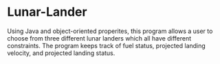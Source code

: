 # Lunar-Lander

Using Java and object-oriented properites, this program allows a user to choose from three different lunar landers which all have different constraints. The program keeps track of fuel status, projected landing velocity, and projected landing status. 
